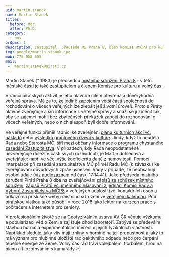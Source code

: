 ```yaml
---
uid: martin.stanek
name: Martin Staněk
titles:
  before: Mgr.
  after: Ph.D.
category:  
  - pms
ordpms: 1
description: zastupitel, předseda MS Praha 8, člen komise RMČP8 pro kulturu a volný čas
img: people/martin-stanek.jpg 
mob: 775 058 555
mail:
 -  martin.stanek@pirati.cz
---
```



Martin Staněk (* 1983) je předsedou [místního sdružení Praha 8](https://praha8.pirati.cz) - v této městské části je také [zastupitelem](https://www.praha8.cz/appo/card/74/Stanek-Martin.html) a členem [Komise pro kulturu a volný čas](https://www.praha8.cz/Komise-pro-kulturu-a-volny-cas-2018-2022.html).

V rámci pirátských aktivit je jeho hlavním cílem otevřená a důvěryhodná veřejná správa. Má za to, že jedině zapojením větší části společnosti do rozhodování o věcech veřejných lze zlepšit její životní úroveň. Proto s Piráty aktivně zveřejňuje a šíří informace z veřejné správy a snaží se jí změnit tak, aby se zájemci mohli bez zbytečných překážek zapojit do rozhodování o věcech veřejných, nebo o nich alespoň byli dobře informováni.

Ve veřejné funkci přiměl radnici ke zveřejnění [plánu kulturních akcí vč. nákladů](https://forum.pirati.cz/viewtopic.php?p=621259#p621259) nebo [výsledků grantového řízení v kultuře](https://forum.pirati.cz/viewtopic.php?p=629657#p629657). Jindy, když to neudělá Rada nebo Starosta MČ, šíří mezi občany [informace o programu chystaného zasedání Zastupitelstva](https://www.facebook.com/martin.stanek.39750/posts/503235620503335). V případech, kdy Rada neopodstatněně nezveřejňuje důležité části svých rozhodnutí, je Martin dohledává a zveřejňuje: např. [ve věci výše koeficientu daně z nemovitosti](https://praha8.pirati.cz/aktuality/dan-z-nemovitosti.html). Pomocí interpelace při zasedání zastupitelstva MČ přiměl Radu MČ (k závazku) ke zveřejňování důvodových zpráv usnesení Rady v případě, že neobsahují osobní údaje (viz [audiozáznam](https://www.praha8.cz/Audiozaznam-zastupitelstva-25-09-2019.html) od času 17:14:41).
Jako předseda místního sdružení Piráti Praha 8 dbá na zveřejňování [zápisů ze schůzek místního sdružení](https://forum.pirati.cz/viewtopic.php?f=943&t=43570), [zápisů Pirátů vč. jmenného hlasování z jednání Komisí Rady a Výborů Zastupitelstva MČP8](https://forum.pirati.cz/viewforum.php?f=943) a veřejných událostí (vč. kontaktních osob a odkazů na příslušné weby) místního sdružení ve [veřejném kalendáři](https://calendar.google.com/calendar/embed?src=npabehj0rpaqtgo960ju2vjq2s%40group.calendar.google.com&ctz=Europe%2FPrague).
Pod pirátskou vlajkou také působil v roce 2018 jako lektor na kurzech práce s počítačem a internetem pro seniory.

V profesionálním životě se na Geofyzikálním ústavu AV ČR věnuje výzkumu a popularizaci věd o Zemi a zajišťuje chod laboratoří. Zabývá se především stavbou hornin a experimentálním měřením jejich fyzikálních vlastností. Například sleduje, jaký vliv mají trhliny v hornině na její propustnost a jaký to má význam pro hlubinné úložiště radioaktivního odpadu nebo pro čerpání tepelné energie ze Země.
Volný čas rád tráví volejbalem, florbalem, hrou na piano a filozofováním s kamarády :-)


